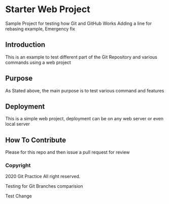 # Starter Web Project

Sample Project for testing how Git and GitHub Works
Adding a line for rebasing example,
Emergency fix
## Introduction

This is an example to test different part of the Git Repository and various commands using a web project

## Purpose

As Stated above, the main purpose is to test various command and  features

## Deployment
This is a simple web project, deployment can be on any web server or even local server

## How To Contribute

Please for this repo and then issue a pull request for review
### Copyright

2020 Git Practice
All right reserved.


Testing for Git Branches comparision

Test Change
